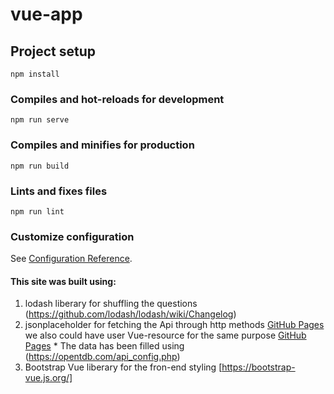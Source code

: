 # vue-app

## Project setup
```
npm install
```

### Compiles and hot-reloads for development
```
npm run serve
```

### Compiles and minifies for production
```
npm run build
```

### Lints and fixes files
```
npm run lint
```

### Customize configuration
See [Configuration Reference](https://cli.vuejs.org/config/).

#### This site was built using: 
  1. lodash liberary for shuffling the questions (https://github.com/lodash/lodash/wiki/Changelog)
  2. jsonplaceholder for fetching the Api through http methods [GitHub Pages](https://github.com/typicode/jsonplaceholder)
    we also could have user Vue-resource for the same purpose [GitHub Pages](https://github.com/pagekit/vue-resource)
    * The data has been filled using (https://opentdb.com/api_config.php) 
  3. Bootstrap Vue liberary for the fron-end styling [https://bootstrap-vue.js.org/]

